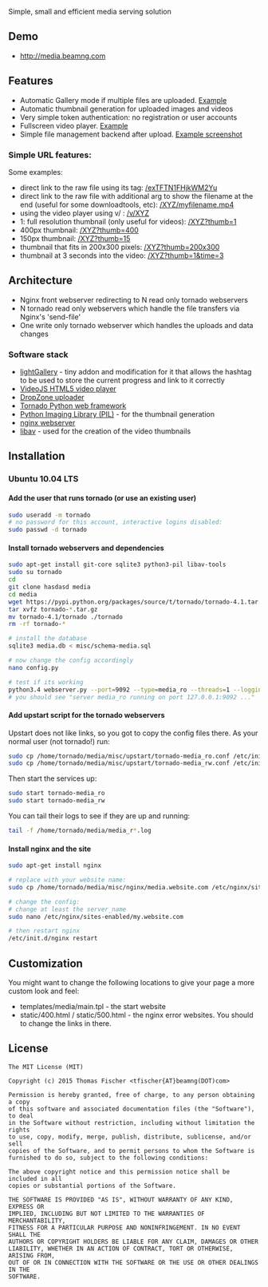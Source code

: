 Simple, small and efficient media serving solution

## Demo
 * http://media.beamng.com

## Features
 * Automatic Gallery mode if multiple files are uploaded. [Example](http://media.beamng.com/IuhbLdmRnB4uPWRxjk5URm2JnkBPdnZc)
 * Automatic thumbnail generation for uploaded images and videos
 * Very simple token authentication: no registration or user accounts
 * Fullscreen video player. [Example](http://media.beamng.com/v/exTFTN1FHjkWM2Yu)
 * Simple file management backend after upload. [Example screenshot](http://media.beamng.com/8yOFsKia3y7SQbz8)

### Simple URL features:
Some examples:

 * direct link to the raw file using its tag: [/exTFTN1FHjkWM2Yu](http://media.beamng.com/exTFTN1FHjkWM2Yu)
 * direct link to the raw file with additional arg to show the filename at the end (useful for some downloadtools, etc): [/XYZ/myfilename.mp4](http://media.beamng.com/exTFTN1FHjkWM2Yu/myfilename.mp4)
 * using the video player using v/ : [/v/XYZ](http://media.beamng.com/v/exTFTN1FHjkWM2Yu)
 * 1: full resolution thumbnail (only useful for videos): [/XYZ?thumb=1](http://media.beamng.com/exTFTN1FHjkWM2Yu?thumb=1)
 * 400px thumbnail: [/XYZ?thumb=400](http://media.beamng.com/exTFTN1FHjkWM2Yu?thumb=400)
 * 150px thumbnail: [/XYZ?thumb=15](http://media.beamng.com/exTFTN1FHjkWM2Yu?thumb=150)
 * thumbnail that fits in 200x300 pixels: [/XYZ?thumb=200x300](http://media.beamng.com/exTFTN1FHjkWM2Yu?thumb=200x300)
 * thumbnail at 3 seconds into the video: [/XYZ?thumb=1&time=3](http://media.beamng.com/exTFTN1FHjkWM2Yu?thumb=1&time=3)

## Architecture

- Nginx front webserver redirecting to N read only tornado webservers
- N tornado read only webservers which handle the file transfers via Nginx's 'send-file'
- One write only tornado webserver which handles the uploads and data changes

### Software stack

 * [lightGallery](http://sachinchoolur.github.io/lightGallery) - tiny addon and modification for it that allows the hashtag to be used to store the current progress and link to it correctly
 * [VideoJS HTML5 video player](http://www.videojs.com/)
 * [DropZone uploader](http://www.dropzonejs.com/)
 * [Tornado Python web framework](http://www.tornadoweb.org/en/stable/)
 * [Python Imaging Library (PIL)](http://en.wikipedia.org/wiki/Python_Imaging_Library) - for the thumbnail generation
 * [nginx webserver](http://nginx.org/)
 * [libav](https://libav.org/) - used for the creation of the video thumbnails

## Installation

### Ubuntu 10.04 LTS

#### Add the user that runs tornado (or use an existing user)

```bash
sudo useradd -m tornado
# no password for this account, interactive logins disabled:
sudo passwd -d tornado
```

#### Install tornado webservers and dependencies

```bash
sudo apt-get install git-core sqlite3 python3-pil libav-tools
sudo su tornado
cd
git clone hasdasd media
cd media
wget https://pypi.python.org/packages/source/t/tornado/tornado-4.1.tar.gz
tar xvfz tornado-*.tar.gz
mv tornado-4.1/tornado ./tornado
rm -rf tornado-*

# install the database
sqlite3 media.db < misc/schema-media.sql

# now change the config accordingly
nano config.py

# test if its working
python3.4 webserver.py --port=9092 --type=media_ro --threads=1 --logging=info
# you should see "server media_ro running on port 127.0.0.1:9092 ..."
```

#### Add upstart script for the tornado webservers

Upstart does not like links, so you got to copy the config files there. As your normal user (not tornado!) run:

```bash
sudo cp /home/tornado/media/misc/upstart/tornado-media_ro.conf /etc/init/
sudo cp /home/tornado/media/misc/upstart/tornado-media_rw.conf /etc/init/
```

Then start the services up:

```bash
sudo start tornado-media_ro
sudo start tornado-media_rw
```

You can tail their logs to see if  they are up and running:

```bash
tail -f /home/tornado/media/media_r*.log
```

#### Install nginx and the site

```bash
sudo apt-get install nginx

# replace with your website name:
sudo cp /home/tornado/media/misc/nginx/media.website.com /etc/nginx/sites-enabled/my.website.com

# change the config:
# change at least the server_name
sudo nano /etc/nginx/sites-enabled/my.website.com

# then restart nginx
/etc/init.d/nginx restart
```


## Customization

You might want to change the following locations to give your page a more custom look and feel:

 * templates/media/main.tpl - the start website
 * static/400.html / static/500.html - the nginx error websites. You should to change the links in there.


## License

~~~
The MIT License (MIT)

Copyright (c) 2015 Thomas Fischer <tfischer{AT}beamng(DOT)com>

Permission is hereby granted, free of charge, to any person obtaining a copy
of this software and associated documentation files (the "Software"), to deal
in the Software without restriction, including without limitation the rights
to use, copy, modify, merge, publish, distribute, sublicense, and/or sell
copies of the Software, and to permit persons to whom the Software is
furnished to do so, subject to the following conditions:

The above copyright notice and this permission notice shall be included in all
copies or substantial portions of the Software.

THE SOFTWARE IS PROVIDED "AS IS", WITHOUT WARRANTY OF ANY KIND, EXPRESS OR
IMPLIED, INCLUDING BUT NOT LIMITED TO THE WARRANTIES OF MERCHANTABILITY,
FITNESS FOR A PARTICULAR PURPOSE AND NONINFRINGEMENT. IN NO EVENT SHALL THE
AUTHORS OR COPYRIGHT HOLDERS BE LIABLE FOR ANY CLAIM, DAMAGES OR OTHER
LIABILITY, WHETHER IN AN ACTION OF CONTRACT, TORT OR OTHERWISE, ARISING FROM,
OUT OF OR IN CONNECTION WITH THE SOFTWARE OR THE USE OR OTHER DEALINGS IN THE
SOFTWARE.
~~~
